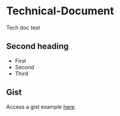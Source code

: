 # Technical-Document
Tech doc test

## Second heading

* First
* Second
* Third

## Gist
Access a gist example [here](https://gist.github.com/idiall/3593d0b58a1daa25dfff3050f1e7c186).
